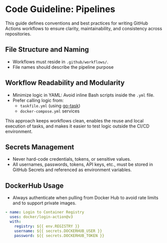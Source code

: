 # Code Guideline: Pipelines

This guide defines conventions and best practices for writing GitHub Actions workflows to ensure clarity, maintainability, and consistency across repositories.

## File Structure and Naming

* Workflows must reside in `.github/workflows/`.
* File names should describe the pipeline purpose

## Workflow Readability and Modularity

* Minimize logic in YAML: Avoid inline Bash scripts inside the `.yml` file.
* Prefer calling logic from:
    * `taskfile.yml` (using [go-task](https://taskfile.dev))
    * `docker-compose.yml` services

This approach keeps workflows clean, enables the reuse and local execution of tasks, and makes it easier to test logic outside the CI/CD environment.

## Secrets Management

* Never hard-code credentials, tokens, or sensitive values.
* All usernames, passwords, tokens, API keys, etc., must be stored in GitHub Secrets and referenced as environment variables.

## DockerHub Usage

* Always authenticate when pulling from Docker Hub to avoid rate limits and to support private images.

```yaml
- name: Login to Container Registry
  uses: docker/login-action@v3
  with:
    registry: ${{ env.REGISTRY }}
    username: ${{ secrets.DOCKERHUB_USER }}
    password: ${{ secrets.DOCKERHUB_TOKEN }}
```
